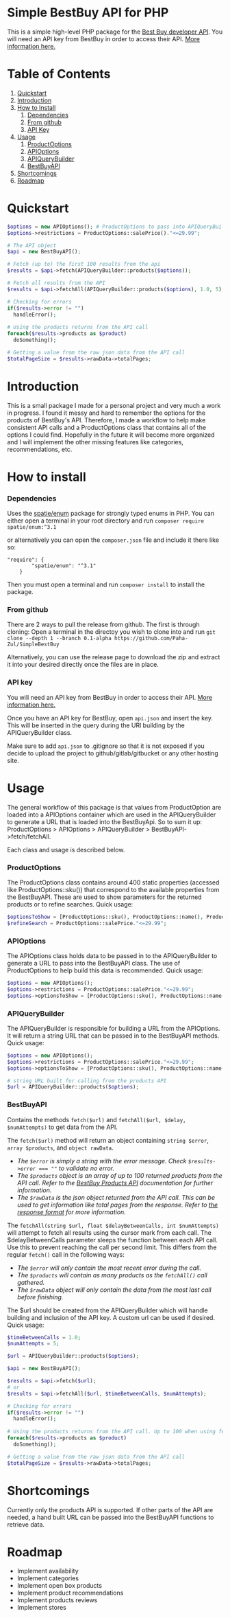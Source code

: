 # Simple BestBuy API for PHP

This is a simple high-level PHP package for the [Best Buy developer API](https://developer.bestbuy.com/).
You will need an API key from BestBuy in order to access their API. [More information here.](https://bestbuyapis.github.io/api-documentation/#get-a-key)

# Table of Contents
1. [Quickstart](#quickstart)
2. [Introduction](#introduction)
4. [How to Install](#how-to-install)
    1. [Dependencies](#dependencies)
    2. [From github](#from-github)
    3. [API Key](#api-key)
5. [Usage](#usage)
    1. [ProductOptions](#productoptions)
    2. [APIOptions](#apioptions)
    3. [APIQueryBuilder]($apiquerybuilder)
    4. [BestBuyAPI](#bestbuyapi)
6. [Shortcomings](#shortcomings)
7. [Roadmap](#roadmap)



# Quickstart 

```PHP
$options = new APIOptions(); # ProductOptions to pass into APIQueryBuilder for building a URL
$options->restrictions = ProductOptions::salePrice()."<=29.99";

# The API object
$api = new BestBuyAPI();

# Fetch (up to) the first 100 results from the api
$results = $api->fetch(APIQueryBuilder::products($options));

# Fetch all results from the API
$results = $api->fetchAll(APIQueryBuilder::products($options), 1.0, 5);

# Checking for errors
if($results->error != "")
  handleError();
  
# Using the products returns from the API call
foreach($results->products as $product)
  doSomething();

# Getting a value from the raw json data from the API call
$totalPageSize = $results->rawData->totalPages;
```

# Introduction
This is a small package I made for a personal project and very much a work in progress. I found it messy and hard
to remember the options for the products of BestBuy's API. Therefore, I made a workflow to help make consistent API calls
and a ProductOptions class that contains all of the options I could find. Hopefully in the future it will become more organized
and I will implement the other missing features like categories, recommendations, etc.


# How to install

### Dependencies
Uses the [spatie/enum](https://github.com/spatie/enum) package for strongly typed enums in PHP. You can either open a terminal
in your root directory and run 
```composer require spatie/enum:^3.1``` 

or alternatively you can open the ``composer.json`` file and include it there like so:
```
"require": {
        "spatie/enum": "^3.1"
    }
```
Then you must open a terminal and run ``composer install`` to install the package.
  

### From github
There are 2 ways to pull the release from github. The first is through cloning:
  Open a terminal in the directoy you wish to clone into and run
  ```git clone --depth 1 --branch 0.1-alpha https://github.com/Paha-Zul/SimpleBestBuy```

Alternatively, you can use the release page to download the zip and extract it into your desired directly
once the files are in place.


### API key
You will need an API key from BestBuy in order to access their API. [More information here.](https://bestbuyapis.github.io/api-documentation/#get-a-key)

Once you have an API key for BestBuy, open ``api.json`` and insert the key. This will be inserted in the query during the URl building
by the APIQueryBuilder class. 

Make sure to add ``api.json`` to .gitignore so that it is not exposed if you decide to upload the project
to github/gitlab/gitbucket or any other hosting site.


# Usage
The general workflow of this package is that values from ProductOption are loaded into a APIOptions container which are
used in the APIQueryBuilder to generate a URL that is loaded into the BestBuyApi. So to sum it up:
ProductOptions > APIOptions > APIQueryBuilder > BestBuyAPI->fetch/fetchAll.

Each class and usage is described below.

### ProductOptions
The ProductOptions class contains around 400 static properties (accessed like ProductOptions::sku()) that
correspond to the available properties from the BestBuyAPI. These are used to show parameters
for the returned products or to refine searches. Quick usage:

```PHP
$optionsToShow = [ProductOptions::sku(), ProductOptions::name(), ProductOptions::startDate()];
$refineSearch = ProductOptions::salePrice."<=29.99";
```

### APIOptions
The APIOptions class holds data to be passed in to the APIQueryBuilder to generate a URL to pass into the
BestBuyAPI class. The use of ProductOptions to help build this data is recommended. Quick usage:

```PHP
$options = new APIOptions();
$options->restrictions = ProductOptions::salePrice."<=29.99";
$options->optionsToShow = [ProductOptions::sku(), ProductOptions::name(), ProductOptions::startDate()]
```

### APIQueryBuilder
The APIQueryBuilder is responsible for building a URL from the APIOptions. It will return a string URL that can be passed
in to the BestBuyAPI methods. Quick usage:
```PHP
$options = new APIOptions();
$options->restrictions = ProductOptions::salePrice."<=29.99";
$options->optionsToShow = [ProductOptions::sku(), ProductOptions::name(), ProductOptions::startDate()]

# string URL built for calling from the products API
$url = APIQueryBuilder::products($options);
```

### BestBuyAPI
Contains the methods ``fetch($url)`` and ``fetchAll($url, $delay, $numAttempts)`` to get data from the API.

The ``fetch($url)`` method will return an object containing ``string $error``, ``array $products``, and ``object rawData``.

  - *The ``$error`` is simply a string with the error message. Check ``$results->error === ""`` to validate no error.*
  - *The ``$products`` object is an array of up to 100 returned products from the API call. Refer to the [BestBuy Products API](https://bestbuyapis.github.io/api-documentation/#products-api)
  documentation for further information.*
  - *The ``$rawData`` is the json object returned from the API call. This can be used to get information like total pages from the response.
  Refer to [the response format](https://bestbuyapis.github.io/api-documentation/#response-format) for more information.*

The ``fetchAll(string $url, float $delayBetweenCalls, int $numAttempts)`` will attempt to fetch all results using the cursor mark from each call.
The $delayBetweenCalls parameter sleeps the function between each API call. Use this to prevent reaching the call per second limit.
This differs from the regular ``fetch()`` call in the following ways:

  - *The ``$error`` will only contain the most recent error during the call.*
  - *The ``$products`` will contain as many products as the ``fetchAll()`` call gathered.*
  - *The ``$rawData`` object will only contain the data from the most last call before finishing.*

The $url should be created from the APIQueryBuilder which will handle building and inclusion of the API key. A custom
url can be used if desired. Quick usage:

```PHP
$timeBetweenCalls = 1.0;
$numAttempts = 5; 

$url = APIQueryBuilder::products($options);

$api = new BestBuyAPI();

$results = $api->fetch($url);
# or
$results = $api->fetchAll($url, $timeBetweenCalls, $numAttempts);

# Checking for errors
if($results->error != "")
  handleError();
  
# Using the products returns from the API call. Up to 100 when using fetch()
foreach($results->products as $product)
  doSomething();

# Getting a value from the raw json data from the API call
$totalPageSize = $results->rawData->totalPages;

```

# Shortcomings
Currently only the products API is supported. If other parts of the API are needed, a hand built URL can be passed into the BestBuyAPI functions
to retrieve data.

# Roadmap

- Implement availability
- Implement categories
- Implement open box products
- Implement product recommendations
- Implement products reviews
- Implement stores